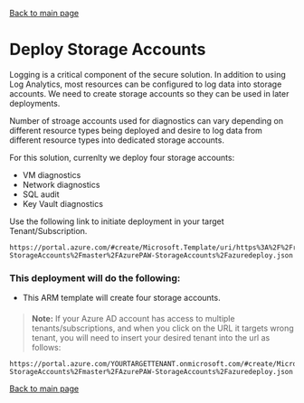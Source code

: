 [Back to main page](DeploymentOutline.md)

# Deploy Storage Accounts

Logging is a critical component of the secure solution. In addition to using Log Analytics, most resources can be
configured to log data into storage accounts. We need to create storage accounts so they can be used in later deployments.

Number of stroage accounts used for diagnostics can vary depending on different resource types being deployed and desire to 
log data from different resource types into dedicated storage accounts.

For this solution, currenlty we deploy four storage accounts:
- VM diagnostics
- Network diagnostics 
- SQL audit
- Key Vault diagnostics

Use the following link to initiate deployment in your target Tenant/Subscription.
```<language>
https://portal.azure.com/#create/Microsoft.Template/uri/https%3A%2F%2Fraw.githubusercontent.com%2Fdmitriilezine%2FAzurePAW-StorageAccounts%2Fmaster%2FAzurePAW-StorageAccounts%2Fazuredeploy.json
```
####	
### This deployment will do the following:
- This ARM template will create four storage accounts. 

####
####
####

>**Note:** If your Azure AD account has access to multiple tenants/subscriptions, and when you click on the URL it targets wrong tenant, you will need to insert your desired tenant into the url as follows:

```<language>
https://portal.azure.com/YOURTARGETTENANT.onmicrosoft.com/#create/Microsoft.Template/uri/https%3A%2F%2Fraw.githubusercontent.com%2Fdmitriilezine%2FAzurePAW-StorageAccounts%2Fmaster%2FAzurePAW-StorageAccounts%2Fazuredeploy.json
```



[Back to main page](DeploymentOutline.md) 



